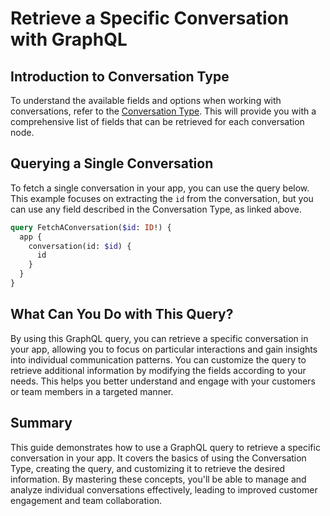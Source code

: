 # Retrieve a Specific Conversation with GraphQL

## Introduction to Conversation Type

To understand the available fields and options when working with conversations, refer to the [Conversation Type](/types/Conversation). This will provide you with a comprehensive list of fields that can be retrieved for each conversation node.

## Querying a Single Conversation

To fetch a single conversation in your app, you can use the query below. This example focuses on extracting the `id` from the conversation, but you can use any field described in the Conversation Type, as linked above.

```graphql
query FetchAConversation($id: ID!) {
  app {
    conversation(id: $id) {
      id
    }
  }
}
```

## What Can You Do with This Query?

By using this GraphQL query, you can retrieve a specific conversation in your app, allowing you to focus on particular interactions and gain insights into individual communication patterns. You can customize the query to retrieve additional information by modifying the fields according to your needs. This helps you better understand and engage with your customers or team members in a targeted manner.

## Summary

This guide demonstrates how to use a GraphQL query to retrieve a specific conversation in your app. It covers the basics of using the Conversation Type, creating the query, and customizing it to retrieve the desired information. By mastering these concepts, you'll be able to manage and analyze individual conversations effectively, leading to improved customer engagement and team collaboration.
